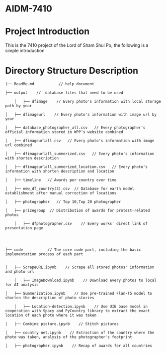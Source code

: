 # AIDM-7410

# Project Introduction

   This is the 7410 project of the Lord of Sham Shui Po, the following is a simple introduction
 
# Directory Structure Description
    ├── ReadMe.md           // help document
    
    ├── output    //  database files that need to be used 

        │   ├── dfimage    // Every photo's information with local storage path by year

    │   ├── dfimageurl    // Every photo's information with image url by year

    │   ├── database_photographer_all.csv   // Every photographer's official information stored in WPP's website combined

    │   ├── dfimageurlall.csv   // Every photo's information with image url combined

    │   ├── dfimageurlall_summerized.csv   // Every photo's information with shorten description

    │   ├── dfimageurlall_summerized_location.csv   // Every photo's information with shorten description and location

    │   ├── timeline   // Awards per country over time

    │   ├── new_df_country(3).csv  // Database for earth model establishment after manual correction of locations
    
    │   ├── photographer   // Top 10,Top 20 photographer 
    
    │   ├── prizegroup  // Distribution of awards for protest-related photos

        │   ├── dfphotographer.csv    // Every works' direct link of presentation page



    
    ├── code           // The core code part, including the basic implementation process of each part
	
    
    │   ├── ScrapeURL.ipynb    // Scrape all stored photos' information and photo url

        │   ├── ImageDownload.ipynb    // Download every photos to local for AI analysis

    │   ├── Summerization.ipynb    // Use pre-trained Flan-T5 model to shorten the description of photo stories

        │   ├── Location-detection.ipynb    // Use UIE base model in cooperation with Spacy and PyCountry library to extract the exact location of each photo where it was taken

    │   ├── Combine picture.ipynb    // Stitch pictures
    
    │   ├── country net.ipynb    // Extraction of the country where the photo was taken, analysis of the photographer's footprint
    
    │   ├── photographer.ipynb    // Recap of awards for all countries
    
 
